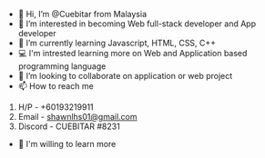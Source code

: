 - 👋 Hi, I’m @Cuebitar from Malaysia
- 👀 I’m interested in becoming Web full-stack developer and App developer 
- 🌱 I’m currently learning Javascript, HTML, CSS, C++
- 💻 I'm intrested learning more on Web and Application based programming language
- 💞️ I’m looking to collaborate on application or web project
- 📫 How to reach me 
1) H/P - +60193219911
2) Email - shawnlhs01@gmail.com
3) Discord - CUEBITAR #8231
- 👨 I'm willing to learn more

<!---
Cuebitar/Cuebitar is a ✨ special ✨ repository because its `README.md` (this file) appears on your GitHub profile.
You can click the Preview link to take a look at your changes.
--->
